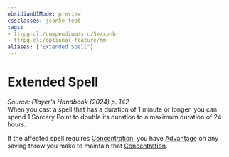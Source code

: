 ```yaml
---
obsidianUIMode: preview
cssclasses: json5e-feat
tags:
- ttrpg-cli/compendium/src/5e/xphb
- ttrpg-cli/optional-feature/mm
aliases: ["Extended Spell"]
---
```

# Extended Spell
*Source: Player's Handbook (2024) p. 142*  
When you cast a spell that has a duration of 1 minute or longer, you can spend 1 Sorcery Point to double its duration to a maximum duration of 24 hours.

If the affected spell requires [Concentration](2-Mechanics/CLI/rules/conditions.md#Concentration), you have [Advantage](2-Mechanics/CLI/rules/variant-rules/advantage-xphb.md) on any saving throw you make to maintain that [Concentration](2-Mechanics/CLI/rules/conditions.md#Concentration).